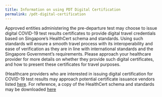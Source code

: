 ```yaml
---
title: Information on using PDT Digital Certification 
permalink: /pdt-digital-certification
---
```


Approved entities administering the pre-departure test may choose to issue digital COVID-19 test results certificates to provide digital travel credentials based on Singapore’s HealthCert schema and standards. Using such standards will ensure a smooth travel process with its interoperability and ease of verification as they are in line with international standards and the Singapore Government’s requirements. Please approach your healthcare provider for more details on whether they provide such digital certificates, and how to present these certificates for travel purposes.

(Healthcare providers who are interested in issuing digital certification for COVID-19 test results may approach potential certificate issuance vendors listed [here](https://opencerts.io/collaborate). For reference, a copy of the HealthCert schema and standards may be downloaded [here](/pdf/pdt_digital_cert_1.0.pdf)
